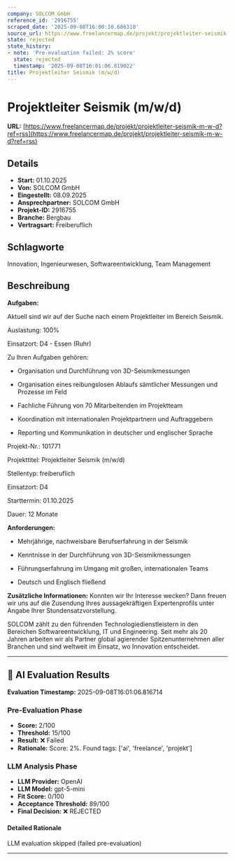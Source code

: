 ```yaml
---
company: SOLCOM GmbH
reference_id: '2916755'
scraped_date: '2025-09-08T16:00:10.606310'
source_url: https://www.freelancermap.de/projekt/projektleiter-seismik-m-w-d?ref=rss
state: rejected
state_history:
- note: 'Pre-evaluation failed: 2% score'
  state: rejected
  timestamp: '2025-09-08T16:01:06.819022'
title: Projektleiter Seismik (m/w/d)
---
```



# Projektleiter Seismik (m/w/d)
**URL:** [https://www.freelancermap.de/projekt/projektleiter-seismik-m-w-d?ref=rss](https://www.freelancermap.de/projekt/projektleiter-seismik-m-w-d?ref=rss)
## Details
- **Start:** 01.10.2025
- **Von:** SOLCOM GmbH
- **Eingestellt:** 08.09.2025
- **Ansprechpartner:** SOLCOM GmbH
- **Projekt-ID:** 2916755
- **Branche:** Bergbau
- **Vertragsart:** Freiberuflich

## Schlagworte
Innovation, Ingenieurwesen, Softwareentwicklung, Team Management

## Beschreibung
**Aufgaben:**

Aktuell sind wir auf der Suche nach einem Projektleiter im Bereich Seismik.

Auslastung: 100%

Einsatzort: D4 - Essen (Ruhr)

Zu Ihren Aufgaben gehören:

+ Organisation und Durchführung von 3D-Seismikmessungen

+ Organisation eines reibungslosen Ablaufs sämtlicher Messungen und Prozesse im Feld

+ Fachliche Führung von 70 Mitarbeitenden im Projektteam

+ Koordination mit internationalen Projektpartnern und Auftraggebern

+ Reporting und Kommunikation in deutscher und englischer Sprache

Projekt-Nr.:
101771

Projekttitel:
Projektleiter Seismik (m/w/d)

Stellentyp:
freiberuflich

Einsatzort:
D4

Starttermin:
01.10.2025

Dauer:
12 Monate

**Anforderungen:**

+ Mehrjährige, nachweisbare Berufserfahrung in der Seismik

+ Kenntnisse in der Durchführung von 3D-Seismikmessungen

+ Führungserfahrung im Umgang mit großen, internationalen Teams

+ Deutsch und Englisch fließend

**Zusätzliche Informationen:**
Konnten wir Ihr Interesse wecken? Dann freuen wir uns auf die Zusendung Ihres aussagekräftigen Expertenprofils unter Angabe Ihrer Stundensatzvorstellung.

SOLCOM zählt zu den führenden Technologiedienstleistern in den Bereichen Softwareentwicklung, IT und Engineering. Seit mehr als 20 Jahren arbeiten wir als Partner global agierender Spitzenunternehmen aller Branchen und sind weltweit im Einsatz, wo Innovation entscheidet.

---

## 🤖 AI Evaluation Results

**Evaluation Timestamp:** 2025-09-08T16:01:06.816714

### Pre-Evaluation Phase
- **Score:** 2/100
- **Threshold:** 15/100
- **Result:** ❌ Failed
- **Rationale:** Score: 2%. Found tags: ['ai', 'freelance', 'projekt']

### LLM Analysis Phase
- **LLM Provider:** OpenAI
- **LLM Model:** gpt-5-mini
- **Fit Score:** 0/100
- **Acceptance Threshold:** 89/100
- **Final Decision:** ❌ REJECTED

#### Detailed Rationale
LLM evaluation skipped (failed pre-evaluation)

---
